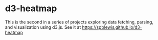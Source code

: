 # d3-heatmap

This is the second in a series of projects exploring data fetching, parsing, and visualization using d3.js.  See it at https://spblewis.github.io/d3-heatmap
